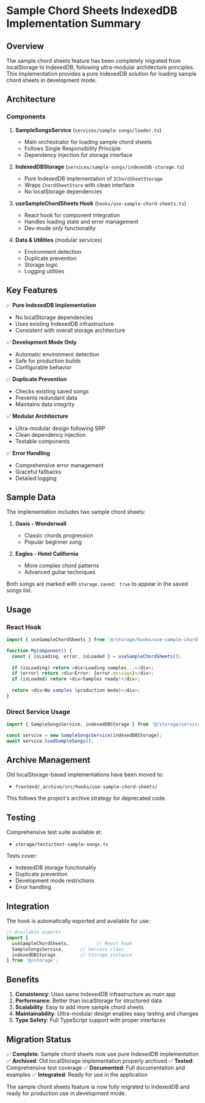 # Sample Chord Sheets IndexedDB Implementation Summary

## Overview

The sample chord sheets feature has been completely migrated from localStorage to IndexedDB, following ultra-modular architecture principles. This implementation provides a pure IndexedDB solution for loading sample chord sheets in development mode.

## Architecture

### Components

1. **SampleSongsService** (`services/sample-songs/loader.ts`)
   - Main orchestrator for loading sample chord sheets
   - Follows Single Responsibility Principle
   - Dependency injection for storage interface

2. **IndexedDBStorage** (`services/sample-songs/indexeddb-storage.ts`)
   - Pure IndexedDB implementation of `IChordSheetStorage`
   - Wraps `ChordSheetStore` with clean interface
   - No localStorage dependencies

3. **useSampleChordSheets Hook** (`hooks/use-sample-chord-sheets.ts`)
   - React hook for component integration
   - Handles loading state and error management
   - Dev-mode only functionality

4. **Data & Utilities** (modular services)
   - Environment detection
   - Duplicate prevention
   - Storage logic
   - Logging utilities

## Key Features

✅ **Pure IndexedDB Implementation**
- No localStorage dependencies
- Uses existing IndexedDB infrastructure
- Consistent with overall storage architecture

✅ **Development Mode Only**
- Automatic environment detection
- Safe for production builds
- Configurable behavior

✅ **Duplicate Prevention**
- Checks existing saved songs
- Prevents redundant data
- Maintains data integrity

✅ **Modular Architecture**
- Ultra-modular design following SRP
- Clean dependency injection
- Testable components

✅ **Error Handling**
- Comprehensive error management
- Graceful fallbacks
- Detailed logging

## Sample Data

The implementation includes two sample chord sheets:

1. **Oasis - Wonderwall**
   - Classic chords progression
   - Popular beginner song

2. **Eagles - Hotel California**
   - More complex chord patterns
   - Advanced guitar techniques

Both songs are marked with `storage.saved: true` to appear in the saved songs list.

## Usage

### React Hook

```typescript
import { useSampleChordSheets } from '@/storage/hooks/use-sample-chord-sheets';

function MyComponent() {
  const { isLoading, error, isLoaded } = useSampleChordSheets();
  
  if (isLoading) return <div>Loading samples...</div>;
  if (error) return <div>Error: {error.message}</div>;
  if (isLoaded) return <div>Samples ready!</div>;
  
  return <div>No samples (production mode)</div>;
}
```

### Direct Service Usage

```typescript
import { SampleSongsService, indexedDBStorage } from '@/storage/services/sample-songs';

const service = new SampleSongsService(indexedDBStorage);
await service.loadSampleSongs();
```

## Archive Management

Old localStorage-based implementations have been moved to:
- `frontend/_archive/src/hooks/use-sample-chord-sheets/`

This follows the project's archive strategy for deprecated code.

## Testing

Comprehensive test suite available at:
- `storage/tests/test-sample-songs.ts`

Tests cover:
- IndexedDB storage functionality
- Duplicate prevention
- Development mode restrictions
- Error handling

## Integration

The hook is automatically exported and available for use:

```typescript
// Available exports
import { 
  useSampleChordSheets,          // React hook
  SampleSongsService,      // Service class
  indexedDBStorage         // Storage instance
} from '@/storage';
```

## Benefits

1. **Consistency**: Uses same IndexedDB infrastructure as main app
2. **Performance**: Better than localStorage for structured data
3. **Scalability**: Easy to add more sample chord sheets
4. **Maintainability**: Ultra-modular design enables easy testing and changes
5. **Type Safety**: Full TypeScript support with proper interfaces

## Migration Status

✅ **Complete**: Sample chord sheets now use pure IndexedDB implementation
✅ **Archived**: Old localStorage implementation properly archived
✅ **Tested**: Comprehensive test coverage
✅ **Documented**: Full documentation and examples
✅ **Integrated**: Ready for use in the application

The sample chord sheets feature is now fully migrated to IndexedDB and ready for production use in development mode.
